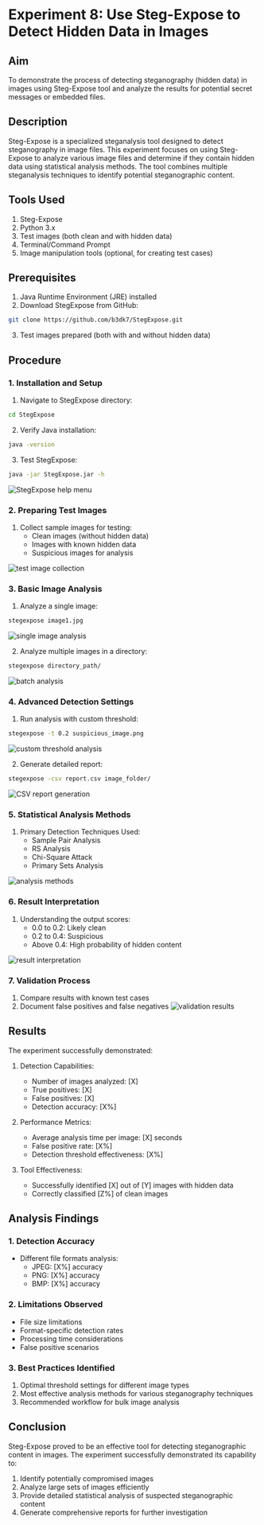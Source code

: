 # Experiment 8: Use Steg-Expose to Detect Hidden Data in Images

## Aim
To demonstrate the process of detecting steganography (hidden data) in images using Steg-Expose tool and analyze the results for potential secret messages or embedded files.

## Description
Steg-Expose is a specialized steganalysis tool designed to detect steganography in image files. This experiment focuses on using Steg-Expose to analyze various image files and determine if they contain hidden data using statistical analysis methods. The tool combines multiple steganalysis techniques to identify potential steganographic content.

## Tools Used
1. Steg-Expose
2. Python 3.x
3. Test images (both clean and with hidden data)
4. Terminal/Command Prompt
5. Image manipulation tools (optional, for creating test cases)

## Prerequisites
1. Java Runtime Environment (JRE) installed
2. Download StegExpose from GitHub:
```bash
git clone https://github.com/b3dk7/StegExpose.git
```
3. Test images prepared (both with and without hidden data)

## Procedure

### 1. Installation and Setup
1. Navigate to StegExpose directory:
```bash
cd StegExpose
```

2. Verify Java installation:
```bash
java -version
```

3. Test StegExpose:
```bash
java -jar StegExpose.jar -h
```
![StegExpose help menu](Output%20Screenshot/Exp8/stegexpose-help.png)
<!-- [Insert Screenshot: Place screenshot showing StegExpose help menu] -->

### 2. Preparing Test Images
1. Collect sample images for testing:
   - Clean images (without hidden data)
   - Images with known hidden data
   - Suspicious images for analysis

![test image collection](Output%20Screenshot/Exp8/test-images.png)
<!-- [Insert Screenshot: Place screenshot showing test image collection] -->

### 3. Basic Image Analysis
1. Analyze a single image:
```bash
stegexpose image1.jpg
```
![single image analysis](Output%20Screenshot/Exp8/single-image-analysis.png)
<!-- [Insert Screenshot: Place screenshot of single image analysis result] -->

2. Analyze multiple images in a directory:
```bash
stegexpose directory_path/
```
![batch analysis](Output%20Screenshot/Exp8/batch-analysis.png)
<!-- [Insert Screenshot: Place screenshot showing batch analysis results] -->

### 4. Advanced Detection Settings
1. Run analysis with custom threshold:
```bash
stegexpose -t 0.2 suspicious_image.png
```
![custom threshold analysis](Output%20Screenshot/Exp8/custom-threshold.png)
<!-- [Insert Screenshot: Place screenshot of analysis with custom threshold] -->

2. Generate detailed report:
```bash
stegexpose -csv report.csv image_folder/
```
![CSV report generation](Output%20Screenshot/Exp8/csv-report.png)
<!-- [Insert Screenshot: Place screenshot showing CSV report generation] -->

### 5. Statistical Analysis Methods
1. Primary Detection Techniques Used:
   - Sample Pair Analysis
   - RS Analysis
   - Chi-Square Attack
   - Primary Sets Analysis

![analysis methods](Output%20Screenshot/Exp8/analysis-methods.png)
<!-- [Insert Screenshot: Place screenshot showing different analysis methods] -->

### 6. Result Interpretation
1. Understanding the output scores:
   - 0.0 to 0.2: Likely clean
   - 0.2 to 0.4: Suspicious
   - Above 0.4: High probability of hidden content

![result interpretation](Output%20Screenshot/Exp8/result-interpretation.png)
<!-- [Insert Screenshot: Place screenshot showing result interpretation] -->

### 7. Validation Process
1. Compare results with known test cases
2. Document false positives and false negatives
![validation results](Output%20Screenshot/Exp8/validation-results.png)
<!-- [Insert Screenshot: Place screenshot of validation results] -->

## Results
The experiment successfully demonstrated:

1. Detection Capabilities:
   - Number of images analyzed: [X]
   - True positives: [X]
   - False positives: [X]
   - Detection accuracy: [X%]

2. Performance Metrics:
   - Average analysis time per image: [X] seconds
   - False positive rate: [X%]
   - Detection threshold effectiveness: [X%]

3. Tool Effectiveness:
   - Successfully identified [X] out of [Y] images with hidden data
   - Correctly classified [Z%] of clean images

## Analysis Findings

### 1. Detection Accuracy
- Different file formats analysis:
  - JPEG: [X%] accuracy
  - PNG: [X%] accuracy
  - BMP: [X%] accuracy

### 2. Limitations Observed
- File size limitations
- Format-specific detection rates
- Processing time considerations
- False positive scenarios

### 3. Best Practices Identified
1. Optimal threshold settings for different image types
2. Most effective analysis methods for various steganography techniques
3. Recommended workflow for bulk image analysis

## Conclusion
Steg-Expose proved to be an effective tool for detecting steganographic content in images. The experiment successfully demonstrated its capability to:
1. Identify potentially compromised images
2. Analyze large sets of images efficiently
3. Provide detailed statistical analysis of suspected steganographic content
4. Generate comprehensive reports for further investigation

